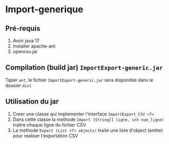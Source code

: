 # Import-generique

## Pré-requis
1. Avoir java 17
2. Installer apache-ant
3. opencsv.jar 

## Compilation (build jar) `ImportExport-generic.jar`
Taper `ant`, le fichier `ImportExport-generic.jar` sera disponible dans le dossier `dist`
## Utilisation du jar
1. Creer une classe qui implementer l'interface `ImportExport_CSV <T>`
2. Dans cette classe la methode `Import (String[] ligne, int num_ligne)` traitre chaque ligne du fichier CSV.
3. La methode `Export (List <T> objects)` traite une liste d'object (entite) pour realiser l'exportation CSV